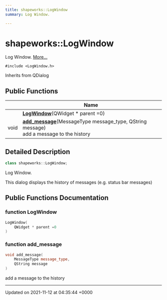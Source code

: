 ```yaml
---
title: shapeworks::LogWindow
summary: Log Window. 

---
```


# shapeworks::LogWindow



Log Window.  [More...](#detailed-description)


`#include <LogWindow.h>`

Inherits from QDialog

## Public Functions

|                | Name           |
| -------------- | -------------- |
| | **[LogWindow](../Classes/classshapeworks_1_1LogWindow.md#function-logwindow)**(QWidget * parent =0) |
| void | **[add_message](../Classes/classshapeworks_1_1LogWindow.md#function-add-message)**(MessageType message_type, QString message)<br>add a message to the history  |

## Detailed Description

```cpp
class shapeworks::LogWindow;
```

Log Window. 

This dialog displays the history of messages (e.g. status bar messages) 

## Public Functions Documentation

### function LogWindow

```cpp
LogWindow(
    QWidget * parent =0
)
```


### function add_message

```cpp
void add_message(
    MessageType message_type,
    QString message
)
```

add a message to the history 

-------------------------------

Updated on 2021-11-12 at 04:35:44 +0000